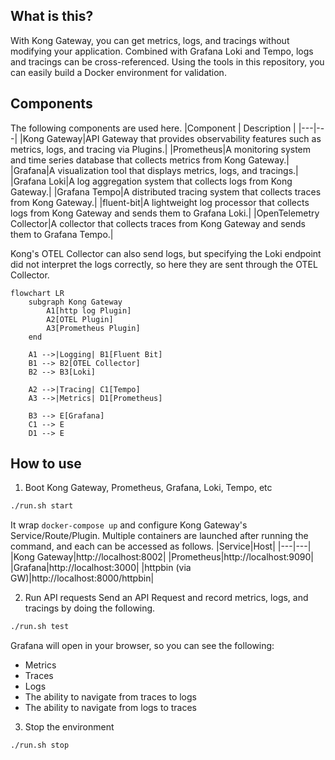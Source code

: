 ## What is this?
With Kong Gateway, you can get metrics, logs, and tracings without modifying your application.
Combined with Grafana Loki and Tempo, logs and tracings can be cross-referenced.
Using the tools in this repository, you can easily build a Docker environment for validation.

## Components
The following components are used here.
|Component | Description |
|---|---|
|Kong Gateway|API Gateway that provides observability features such as metrics, logs, and tracing via Plugins.|
|Prometheus|A monitoring system and time series database that collects metrics from Kong Gateway.|
|Grafana|A visualization tool that displays metrics, logs, and tracings.|
|Grafana Loki|A log aggregation system that collects logs from Kong Gateway.|
|Grafana Tempo|A distributed tracing system that collects traces from Kong Gateway.|
|fluent-bit|A lightweight log processor that collects logs from Kong Gateway and sends them to Grafana Loki.|
|OpenTelemetry Collector|A collector that collects traces from Kong Gateway and sends them to Grafana Tempo.|


Kong's OTEL Collector can also send logs, but specifying the Loki endpoint did not interpret the logs correctly, so here they are sent through the OTEL Collector.

```mermaid
flowchart LR
    subgraph Kong Gateway
        A1[http log Plugin]
        A2[OTEL Plugin]
        A3[Prometheus Plugin]
    end

    A1 -->|Logging| B1[Fluent Bit]
    B1 --> B2[OTEL Collector]
    B2 --> B3[Loki]

    A2 -->|Tracing| C1[Tempo]
    A3 -->|Metrics| D1[Prometheus]

    B3 --> E[Grafana]
    C1 --> E
    D1 --> E
```


## How to use
1. Boot Kong Gateway, Prometheus, Grafana, Loki, Tempo, etc
```sh
./run.sh start
```
It wrap `docker-compose up` and configure Kong Gateway's Service/Route/Plugin.
Multiple containers are launched after running the command, and each can be accessed as follows.
|Service|Host|
|---|---|
|Kong Gateway|http://localhost:8002|
|Prometheus|http://localhost:9090|
|Grafana|http://localhost:3000|
|httpbin (via GW)|http://localhost:8000/httpbin|

2. Run API requests
Send an API Request and record metrics, logs, and tracings by doing the following.
```sh
./run.sh test
```
Grafana will open in your browser, so you can see the following:

- Metrics
- Traces
- Logs
- The ability to navigate from traces to logs
- The ability to navigate from logs to traces

3. Stop the environment
```sh
./run.sh stop
```